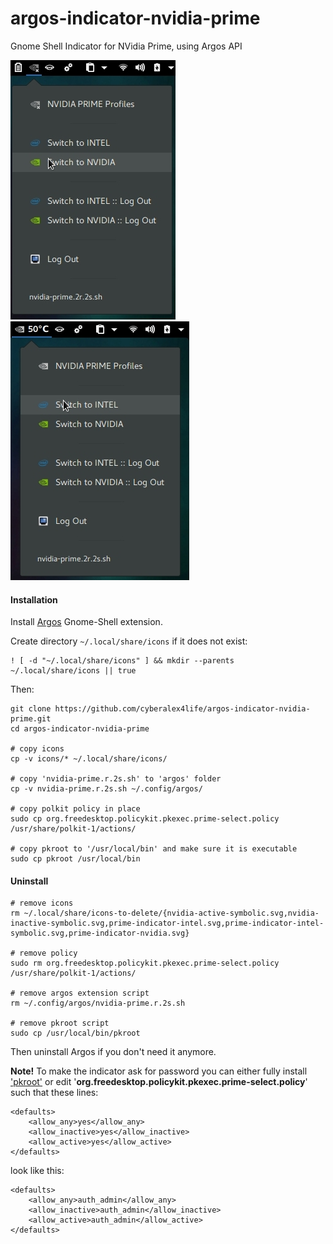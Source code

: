 # argos-indicator-nvidia-prime
Gnome Shell Indicator for NVidia Prime, using Argos API

![NVidia Prime Argos Indicator](https://github.com/cyberalex4life/argos-indicator-nvidia-prime/blob/master/screenshots/argos-nvidia-prime1.jpg)                                       ![NVidia Prime Argos Indicator](https://github.com/cyberalex4life/argos-indicator-nvidia-prime/blob/master/screenshots/argos-nvidia-prime2.jpg)

#### Installation
Install [Argos](https://extensions.gnome.org/extension/1176/argos/) Gnome-Shell extension.

Create directory `~/.local/share/icons` if it does not exist:
```
! [ -d "~/.local/share/icons" ] && mkdir --parents ~/.local/share/icons || true
```

Then:
```
git clone https://github.com/cyberalex4life/argos-indicator-nvidia-prime.git
cd argos-indicator-nvidia-prime

# copy icons
cp -v icons/* ~/.local/share/icons/

# copy 'nvidia-prime.r.2s.sh' to 'argos' folder
cp -v nvidia-prime.r.2s.sh ~/.config/argos/

# copy polkit policy in place
sudo cp org.freedesktop.policykit.pkexec.prime-select.policy /usr/share/polkit-1/actions/

# copy pkroot to '/usr/local/bin' and make sure it is executable
sudo cp pkroot /usr/local/bin
```
#### Uninstall
```
# remove icons
rm ~/.local/share/icons-to-delete/{nvidia-active-symbolic.svg,nvidia-inactive-symbolic.svg,prime-indicator-intel.svg,prime-indicator-intel-symbolic.svg,prime-indicator-nvidia.svg}

# remove policy
sudo rm org.freedesktop.policykit.pkexec.prime-select.policy /usr/share/polkit-1/actions/

# remove argos extension script
rm ~/.config/argos/nvidia-prime.r.2s.sh

# remove pkroot script
sudo cp /usr/local/bin/pkroot
```
Then uninstall Argos if you don't need it anymore.

**Note!**
To make the indicator ask for password you can either fully install
['pkroot'](https://github.com/cyberalex4life/pkroot) or edit '**org.freedesktop.policykit.pkexec.prime-select.policy**' such that these lines:
```
<defaults>
    <allow_any>yes</allow_any>
    <allow_inactive>yes</allow_inactive>
    <allow_active>yes</allow_active>
</defaults>
```
look like this:
```
<defaults>
    <allow_any>auth_admin</allow_any>
    <allow_inactive>auth_admin</allow_inactive>
    <allow_active>auth_admin</allow_active>
</defaults>
